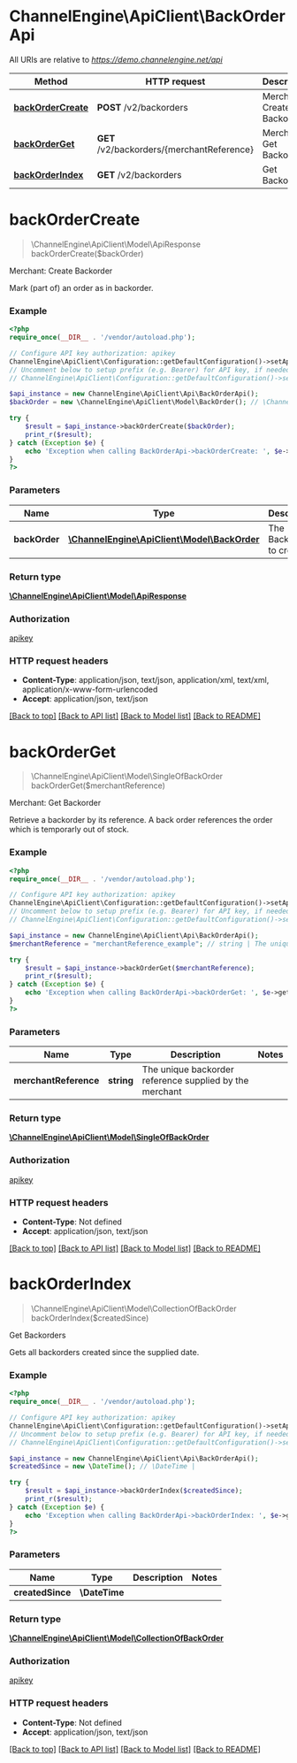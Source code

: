 # ChannelEngine\ApiClient\BackOrderApi

All URIs are relative to *https://demo.channelengine.net/api*

Method | HTTP request | Description
------------- | ------------- | -------------
[**backOrderCreate**](BackOrderApi.md#backOrderCreate) | **POST** /v2/backorders | Merchant: Create Backorder
[**backOrderGet**](BackOrderApi.md#backOrderGet) | **GET** /v2/backorders/{merchantReference} | Merchant: Get Backorder
[**backOrderIndex**](BackOrderApi.md#backOrderIndex) | **GET** /v2/backorders | Get Backorders


# **backOrderCreate**
> \ChannelEngine\ApiClient\Model\ApiResponse backOrderCreate($backOrder)

Merchant: Create Backorder

Mark (part of) an order as in backorder.

### Example
```php
<?php
require_once(__DIR__ . '/vendor/autoload.php');

// Configure API key authorization: apikey
ChannelEngine\ApiClient\Configuration::getDefaultConfiguration()->setApiKey('apikey', 'YOUR_API_KEY');
// Uncomment below to setup prefix (e.g. Bearer) for API key, if needed
// ChannelEngine\ApiClient\Configuration::getDefaultConfiguration()->setApiKeyPrefix('apikey', 'Bearer');

$api_instance = new ChannelEngine\ApiClient\Api\BackOrderApi();
$backOrder = new \ChannelEngine\ApiClient\Model\BackOrder(); // \ChannelEngine\ApiClient\Model\BackOrder | The Backorder to create

try {
    $result = $api_instance->backOrderCreate($backOrder);
    print_r($result);
} catch (Exception $e) {
    echo 'Exception when calling BackOrderApi->backOrderCreate: ', $e->getMessage(), PHP_EOL;
}
?>
```

### Parameters

Name | Type | Description  | Notes
------------- | ------------- | ------------- | -------------
 **backOrder** | [**\ChannelEngine\ApiClient\Model\BackOrder**](../Model/\ChannelEngine\ApiClient\Model\BackOrder.md)| The Backorder to create |

### Return type

[**\ChannelEngine\ApiClient\Model\ApiResponse**](../Model/ApiResponse.md)

### Authorization

[apikey](../../README.md#apikey)

### HTTP request headers

 - **Content-Type**: application/json, text/json, application/xml, text/xml, application/x-www-form-urlencoded
 - **Accept**: application/json, text/json

[[Back to top]](#) [[Back to API list]](../../README.md#documentation-for-api-endpoints) [[Back to Model list]](../../README.md#documentation-for-models) [[Back to README]](../../README.md)

# **backOrderGet**
> \ChannelEngine\ApiClient\Model\SingleOfBackOrder backOrderGet($merchantReference)

Merchant: Get Backorder

Retrieve a backorder by its reference. A back order references the order  which is temporarly out of stock.

### Example
```php
<?php
require_once(__DIR__ . '/vendor/autoload.php');

// Configure API key authorization: apikey
ChannelEngine\ApiClient\Configuration::getDefaultConfiguration()->setApiKey('apikey', 'YOUR_API_KEY');
// Uncomment below to setup prefix (e.g. Bearer) for API key, if needed
// ChannelEngine\ApiClient\Configuration::getDefaultConfiguration()->setApiKeyPrefix('apikey', 'Bearer');

$api_instance = new ChannelEngine\ApiClient\Api\BackOrderApi();
$merchantReference = "merchantReference_example"; // string | The unique backorder reference supplied by the merchant

try {
    $result = $api_instance->backOrderGet($merchantReference);
    print_r($result);
} catch (Exception $e) {
    echo 'Exception when calling BackOrderApi->backOrderGet: ', $e->getMessage(), PHP_EOL;
}
?>
```

### Parameters

Name | Type | Description  | Notes
------------- | ------------- | ------------- | -------------
 **merchantReference** | **string**| The unique backorder reference supplied by the merchant |

### Return type

[**\ChannelEngine\ApiClient\Model\SingleOfBackOrder**](../Model/SingleOfBackOrder.md)

### Authorization

[apikey](../../README.md#apikey)

### HTTP request headers

 - **Content-Type**: Not defined
 - **Accept**: application/json, text/json

[[Back to top]](#) [[Back to API list]](../../README.md#documentation-for-api-endpoints) [[Back to Model list]](../../README.md#documentation-for-models) [[Back to README]](../../README.md)

# **backOrderIndex**
> \ChannelEngine\ApiClient\Model\CollectionOfBackOrder backOrderIndex($createdSince)

Get Backorders

Gets all backorders created since the supplied date.

### Example
```php
<?php
require_once(__DIR__ . '/vendor/autoload.php');

// Configure API key authorization: apikey
ChannelEngine\ApiClient\Configuration::getDefaultConfiguration()->setApiKey('apikey', 'YOUR_API_KEY');
// Uncomment below to setup prefix (e.g. Bearer) for API key, if needed
// ChannelEngine\ApiClient\Configuration::getDefaultConfiguration()->setApiKeyPrefix('apikey', 'Bearer');

$api_instance = new ChannelEngine\ApiClient\Api\BackOrderApi();
$createdSince = new \DateTime(); // \DateTime | 

try {
    $result = $api_instance->backOrderIndex($createdSince);
    print_r($result);
} catch (Exception $e) {
    echo 'Exception when calling BackOrderApi->backOrderIndex: ', $e->getMessage(), PHP_EOL;
}
?>
```

### Parameters

Name | Type | Description  | Notes
------------- | ------------- | ------------- | -------------
 **createdSince** | **\DateTime**|  |

### Return type

[**\ChannelEngine\ApiClient\Model\CollectionOfBackOrder**](../Model/CollectionOfBackOrder.md)

### Authorization

[apikey](../../README.md#apikey)

### HTTP request headers

 - **Content-Type**: Not defined
 - **Accept**: application/json, text/json

[[Back to top]](#) [[Back to API list]](../../README.md#documentation-for-api-endpoints) [[Back to Model list]](../../README.md#documentation-for-models) [[Back to README]](../../README.md)

